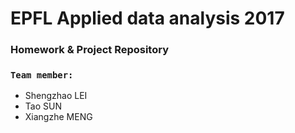 # EPFL Applied data analysis 2017

### Homework & Project Repository  

### `Team member:`

- Shengzhao LEI
- Tao SUN
- Xiangzhe MENG
